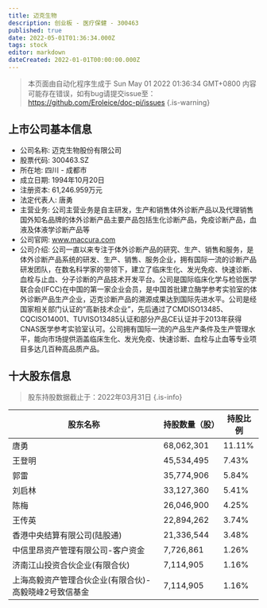 ```yaml
---
title: 迈克生物
description: 创业板 - 医疗保健 - 300463
published: true
date: 2022-05-01T01:36:34.000Z
tags: stock
editor: markdown
dateCreated: 2022-01-01T00:00:00.000Z
---
```


> 本页面由自动化程序生成于 Sun May 01 2022 01:36:34 GMT+0800
> 内容可能存在错误，如有bug请提交issue至：https://github.com/Eroleice/doc-pi/issues
{.is-warning}

## 上市公司基本信息
- 公司名称: 迈克生物股份有限公司
- 股票代码: 300463.SZ
- 所在地: 四川 - 成都市
- 成立日期: 1994年10月20日
- 注册资本: 61,246.959万元
- 法定代表人: 唐勇
- 主营业务: 公司主营业务是自主研发，生产和销售体外诊断产品以及代理销售国外知名品牌的体外诊断产品主要产品包括生化诊断产品，免疫诊断产品，血液及体液学诊断产品等
- 公司官网: www.maccura.com
- 公司介绍: 公司一直以来专注于体外诊断产品的研究、生产、销售和服务，是体外诊断产品系统的研发、生产、销售、服务企业，拥有国际一流的诊断产品研发团队，在数名科学家的带领下，建立了临床生化、发光免疫、快速诊断、血栓与止血、分子诊断的产品技术开发平台。公司是国际临床化学与检验医学联合会(IFCC)在中国的第一家企业会员，是中国首批建立酶学参考实验室的体外诊断产品生产企业，迈克诊断产品的溯源成果达到国际先进水平。公司是经国家相关部门认证的“高新技术企业”，先后通过了CMDISO13485、CQCISO14001、TUVISO13485认证和部分产品CE认证并于2013年获得CNAS医学参考实验室认可。公司拥有国际一流的产品生产条件及生产管理水平，能向市场提供涵盖临床生化、发光免疫、快速诊断、血栓与止血等专业项目多达几百种高品质产品。


## 十大股东信息
> 股东持股数据截止于：2022年03月31日
{.is-info}

| 股东名称 | 持股数量（股） | 持股比例 |
| --- | --- | --- |
| 唐勇 | 68,062,301 | 11.11% |
| 王登明 | 45,534,495 | 7.43% |
| 郭雷 | 35,774,906 | 5.84% |
| 刘启林 | 33,127,360 | 5.41% |
| 陈梅 | 26,046,900 | 4.25% |
| 王传英 | 22,894,262 | 3.74% |
| 香港中央结算有限公司(陆股通) | 21,336,544 | 3.48% |
| 中信里昂资产管理有限公司-客户资金 | 7,726,861 | 1.26% |
| 济南江山投资合伙企业(有限合伙) | 7,114,905 | 1.16% |
| 上海高毅资产管理合伙企业(有限合伙)-高毅晓峰2号致信基金 | 7,114,905 | 1.16% |




